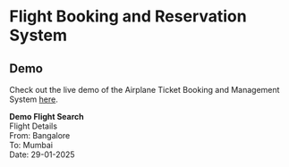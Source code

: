 # Flight Booking and Reservation System

## Demo

Check out the live demo of the Airplane Ticket Booking and Management System [here](https://flight-ticket-bs.netlify.app/).<br>


<strong>Demo Flight Search</strong><br>
Flight Details <br>
From: Bangalore <br>
To: Mumbai <br>
Date: 29-01-2025 <br>
